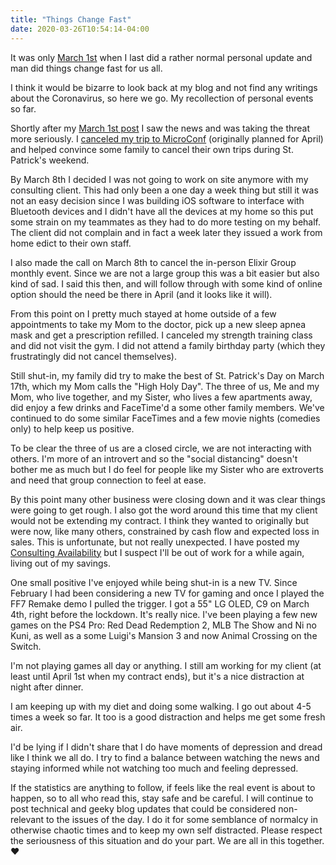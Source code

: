 ```yaml
---
title: "Things Change Fast"
date: 2020-03-26T10:54:14-04:00
---
```


It was only [March 1st](http://mikezornek.com/posts/2020/3/spinning-plates/) when I last did a rather normal personal update and man did things change fast for us all. 

I think it would be bizarre to look back at my blog and not find any writings about the Coronavirus, so here we go. My recollection of personal events so far.

Shortly after my [March 1st post](http://mikezornek.com/posts/2020/3/spinning-plates/) I saw the news and was taking the threat more seriously. I [canceled my trip to MicroConf](https://microblog.mikezornek.com/2020/03/04/just-canceled-my.html) (originally planned for April) and helped convince some family to cancel their own trips during St. Patrick's weekend. 

By March 8th I decided I was not going to work on site anymore with my consulting client. This had only been a one day a week thing but still it was not an easy decision since I was building iOS software to interface with Bluetooth devices and I didn't have all the devices at my home so this put some strain on my teammates as they had to do more testing on my behalf. The client did not complain and in fact a week later they issued a work from home edict to their own staff. 

I also made the call on March 8th to cancel the in-person Elixir Group monthly event. Since we are not a large group this was a bit easier but also kind of sad. I said this then, and will follow through with some kind of online option should the need be there in April (and it looks like it will).

From this point on I pretty much stayed at home outside of a few appointments to take my Mom to the doctor, pick up a new sleep apnea mask and get a prescription refilled. I canceled my strength training class and did not visit the gym. I did not attend a family birthday party (which they frustratingly did not cancel themselves).

Still shut-in, my family did try to make the best of St. Patrick's Day on March 17th, which my Mom calls the "High Holy Day". The three of us, Me and my Mom, who live together, and my Sister, who lives a few apartments away, did enjoy a few drinks and FaceTime'd a some other family members.  We've continued to do some similar FaceTimes and a few movie nights (comedies only) to help keep us positive.

To be clear the three of us are a closed circle, we are not interacting with others. I'm more of an introvert and so the "social distancing" doesn't bother me as much but I do feel for people like my Sister who are extroverts and need that group connection to feel at ease.

By this point many other business were closing down and it was clear things were going to get rough. I also got the word around this time that my client would not be extending my contract. I think they wanted to originally but were now, like many others, constrained by cash flow and expected loss in sales. This is unfortunate, but not really unexpected. I have posted my [Consulting Availability](http://mikezornek.com/posts/2020/3/consulting-availability/) but I suspect I'll be out of work for a while again, living out of my savings.

One small positive I've enjoyed while being shut-in is a new TV. Since February I had been considering a new TV for gaming and once I played the FF7 Remake demo I pulled the trigger. I got a 55" LG OLED, C9 on March 4th, right before the lockdown. It's really nice. I've been playing a few new games on the PS4 Pro: Red Dead Redemption 2, MLB The Show and Ni no Kuni, as well as a some Luigi's Mansion 3 and now Animal Crossing on the Switch. 

I'm not playing games all day or anything. I still am working for my client (at least until April 1st when my contract ends), but it's a nice distraction at night after dinner.

I am keeping up with my diet and doing some walking. I go out about 4-5 times a week so far. It too is a good distraction and helps me get some fresh air.

I'd be lying if I didn't share that I do have moments of depression and dread like I think we all do. I try to find a balance between watching the news and staying informed while not watching too much and feeling depressed. 

If the statistics are anything to follow, if feels like the real event is about to happen, so to all who read this, stay safe and be careful. I will continue to post technical and geeky blog updates that could be considered non-relevant to the issues of the day. I do it for some semblance of normalcy in otherwise chaotic times and to keep my own self distracted. Please respect the seriousness of this situation and do your part. We are all in this together. ❤️